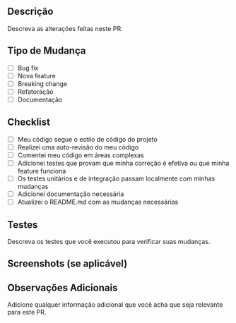 ## Descrição
Descreva as alterações feitas neste PR.

## Tipo de Mudança
- [ ] Bug fix
- [ ] Nova feature
- [ ] Breaking change
- [ ] Refatoração
- [ ] Documentação

## Checklist
- [ ] Meu código segue o estilo de código do projeto
- [ ] Realizei uma auto-revisão do meu código
- [ ] Comentei meu código em áreas complexas
- [ ] Adicionei testes que provam que minha correção é efetiva ou que minha feature funciona
- [ ] Os testes unitários e de integração passam localmente com minhas mudanças
- [ ] Adicionei documentação necessária
- [ ] Atualizei o README.md com as mudanças necessárias

## Testes
Descreva os testes que você executou para verificar suas mudanças.

## Screenshots (se aplicável)

## Observações Adicionais
Adicione qualquer informação adicional que você acha que seja relevante para este PR. 